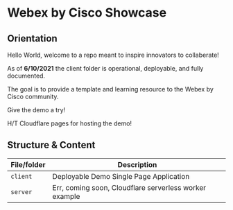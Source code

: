 # Webex by Cisco Showcase

## Orientation
Hello World, welcome to a repo meant to inspire innovators to collaberate!

As of **6/10/2021** the client folder is operational, deployable, and fully documented.

The goal is to provide a template and learning resource to the Webex by Cisco community.

Give the demo a try!

 H/T Cloudflare pages for hosting the demo!

## Structure & Content
| File/folder       | Description                                        |
|-------------------|----------------------------------------------------|
| `client`           | Deployable Demo Single Page Application |
| `server`  | Err, coming soon, Cloudflare serverless worker example |